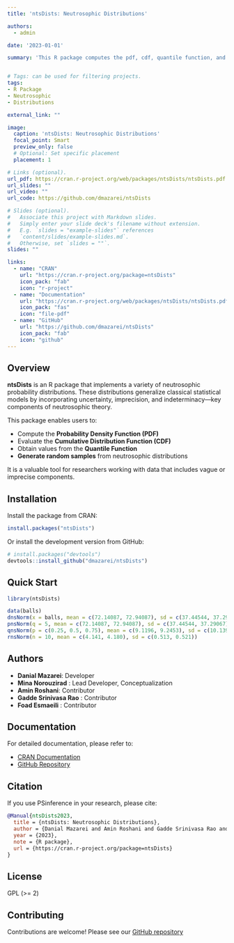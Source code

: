 ```yaml
---
title: 'ntsDists: Neutrosophic Distributions'

authors:
  - admin

date: '2023-01-01'

summary: 'This R package computes the pdf, cdf, quantile function, and generates random numbers for neutrosophic distributions. This family of distributions has been developed by different authors in recent years.'


# Tags: can be used for filtering projects.
tags:
- R Package
- Neutrosophic
- Distributions

external_link: ""

image:
  caption: 'ntsDists: Neutrosophic Distributions'
  focal_point: Smart
  preview_only: false
  # Optional: Set specific placement
  placement: 1

# Links (optional).
url_pdf: https://cran.r-project.org/web/packages/ntsDists/ntsDists.pdf
url_slides: ""
url_video: ""
url_code: https://github.com/dmazarei/ntsDists

# Slides (optional).
#   Associate this project with Markdown slides.
#   Simply enter your slide deck's filename without extension.
#   E.g. `slides = "example-slides"` references 
#   `content/slides/example-slides.md`.
#   Otherwise, set `slides = ""`.
slides: ""

links:
  - name: "CRAN"
    url: "https://cran.r-project.org/package=ntsDists"
    icon_pack: "fab"
    icon: "r-project"
  - name: "Documentation"
    url: "https://cran.r-project.org/web/packages/ntsDists/ntsDists.pdf"
    icon_pack: "fas"
    icon: "file-pdf"
  - name: "GitHub"
    url: "https://github.com/dmazarei/ntsDists"
    icon_pack: "fab"
    icon: "github"
---
```


## Overview

**ntsDists** is an R package that implements a variety of neutrosophic probability distributions. These distributions generalize classical statistical models by incorporating uncertainty, imprecision, and indeterminacy—key components of neutrosophic theory.

This package enables users to:

- Compute the **Probability Density Function (PDF)**
- Evaluate the **Cumulative Distribution Function (CDF)**
- Obtain values from the **Quantile Function**
- **Generate random samples** from neutrosophic distributions

It is a valuable tool for researchers working with data that includes vague or imprecise components.

## Installation

Install the package from CRAN:

```r
install.packages("ntsDists")
```

Or install the development version from GitHub:

```r
# install.packages("devtools")
devtools::install_github("dmazarei/ntsDists")
```

## Quick Start

```r
library(ntsDists)

data(balls)
dnsNorm(x = balls, mean = c(72.14087, 72.94087), sd = c(37.44544, 37.29067))
pnsNorm(q = 5, mean = c(72.14087, 72.94087), sd = c(37.44544, 37.29067))
qnsNorm(p = c(0.25, 0.5, 0.75), mean = c(9.1196, 9.2453), sd = c(10.1397, 10.4577))
rnsNorm(n = 10, mean = c(4.141, 4.180), sd = c(0.513, 0.521))
```

## Authors

- **Danial Mazarei**: Developer
- **Mina Norouzirad** : Lead Developer, Conceptualization
- **Amin Roshani**: Contributor
- **Gadde Srinivasa Rao** : Contributor 
- **Foad Esmaeili** : Contributor 


## Documentation

For detailed documentation, please refer to:
- [CRAN Documentation](https://cran.r-project.org/web/packages/ntsDists/ntsDists.pdf)
- [GitHub Repository](https://github.com/dmazarei/ntsDists)

## Citation

If you use PSinference in your research, please cite:

```bibtex
@Manual{ntsDists2023,
  title = {ntsDists: Neutrosophic Distributions},
  author = {Danial Mazarei and Amin Roshani and Gadde Srinivasa Rao and Foad Esmaeili},
  year = {2023},
  note = {R package},
  url = {https://cran.r-project.org/package=ntsDists}
}
```

## License

GPL (>= 2)

## Contributing

Contributions are welcome! Please see our [GitHub repository](https://github.com/a-roshani/ntsDatasets/issues)
